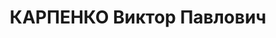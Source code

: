 ---
title: КАРПЕНКО Виктор Павлович
description: "Род. в 1911, обр. инженер, нач. моторного цеха авто-бронетанковой рембазы\
  \ №12 \n  Арестован 28.09.37 г. ОО УГБ НКВД ХВО. Обв. по ст.54-1а, 8, 11 УК УССР,\
  \ уч-к а/сов. военно-фаш. заговора. Приговор: ВК ВС СССР, 08.12.1937 - ВМН. Расстрелян\
  \ 09.12.37 г."
---